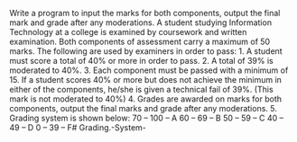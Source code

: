 Write a program to input the marks for both components, output the final mark and grade after any moderations.  A student studying Information Technology at a college is examined by coursework and written examination. Both components of assessment carry a maximum of 50 marks. The following are used by examiners in order to pass: 1. A student must score a total of 40% or more  in order to pass. 2. A total of 39% is moderated to 40%. 3. Each component must be passed with a minimum of 15. If a student scores 40% or more but does not achieve the minimum in either of the components, he/she is given a technical fail of 39%. (This mark is not moderated to 40%) 4. Grades are awarded on marks for both components, output the final marks and grade after any moderations. 5. Grading system is shown below: 70 – 100 – A 60 – 69 – B 50 – 59 – C 40 – 49 – D 0 – 39 – F# Grading.-System-
